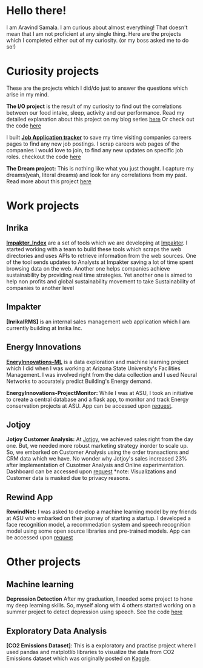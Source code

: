 # Hello there!
I am Aravind Samala. I am curious about almost everything! That doesn't mean that I am not proficient at any single thing.
Here are the projects which I completed either out of my curiosity. (or my boss asked me to do so!)

# Curiosity projects
These are the projects which I did/do just to answer the questions which arise in my mind.

**The I/O project** is the result of my curiosity to find out the correlations between our food intake, sleep, activity and our performance.
Read my detailed explanation about this project on my blog series [here](https://medium.com/@aravindsamala/finding-answers-about-humans-using-data-2abf706df867)
Or check out the code [here](https://github.com/thyaravind/IO)

I built **[Job Application tracker](https://github.com/thyaravind/SurApp)** to save my time visiting companies careers pages to find any new job postings. I scrap careers web pages of the companies I would love to join, to find any new updates on specific job roles. checkout the code [here](https://github.com/thyaravind/SurApp)

**The Dream project:** This is nothing like what you just thought. I capture my dreams(yeah, literal dreams) and look for any correlations from my past. Read more about this project [here](https://walktheearth.in/category/sapiens-by-aravindsamala/)


# Work projects

## Inrika
**[Impakter_Index](https://github.com/thyaravind/Impakter)** are a set of tools which we are developing at [Impakter](https://impakter.com/).
I started working with a team to build these tools which scraps the web directories and uses APIs to retrieve information from the web sources. One of the tool sends updates to Analysts at Impakter saving a lot of time spent browsing data on the web. Another one helps companies achieve sustainability by providing real time strategies. Yet another one is aimed to help non profits and global sustainability movement to take Sustainability of companies to another level


## Impakter
**[InrikaIRMS]** is an internal sales management web application which I am currently building at Inrika Inc.


## Energy Innovations
**[EneryInnovations-ML](https://github.com/thyaravind/EnergyInnovations-ML)** is a data exploration and machine learning project which I did
when I was working at Arizona State University's Facilities Management. I was involved right from the data collection and 
I used Neural Networks to accurately predict Building's Energy demand.

**EnergyInnovations-ProjectMonitor:** While I was at ASU, I took an initiative to create a central database and a flask app, to monitor and track Energy conservation projects at ASU. App can be accessed upon [request](mailto:asamala1@asu.edu).

## Jotjoy
**Jotjoy Customer Analysis:** At [Jotjoy](www.jotjoy.com), we achieved sales right from the day one. But, we needed more robust marketing strategy inorder to scale up. So, we embarked on Customer Analysis using the order transactions and CRM data which we have. No wonder why Jotjoy's sales increased 23% after implementation of Cusotmer Analysis and Online experimentation. Dashboard can be accessed upon [request](mailto:asamala1@asu.edu)
*note: Visualizations and Customer data is masked due to privacy reasons.

## Rewind App
**RewindNet:** I was asked to develop a machine learning model by my friends at ASU who embarked on their journey of starting a startup. I developed a face recognition model, a recommedation system and speech recognition model using some open source libraries and pre-trained models. App can be accessed upon [request](mailto:asamala1@asu.edu)


# Other projects

## Machine learning
**Depression Detection** After my graduation, I needed some project to hone my deep learning skills. So, myself along with 4 others started working on a summer project to detect depression using speech. See the code [here](https://github.com/thyaravind/Depression_detection)


## Exploratory Data Analysis
**[CO2 Emissions Dataset]**: This is a exploratory and practise project where I used pandas and matplotlib libraries to visualize
the data from CO2 Emissions dataset which was originally posted on [Kaggle](https://www.kaggle.com/thyaravind/eda-emissions-footprint).


